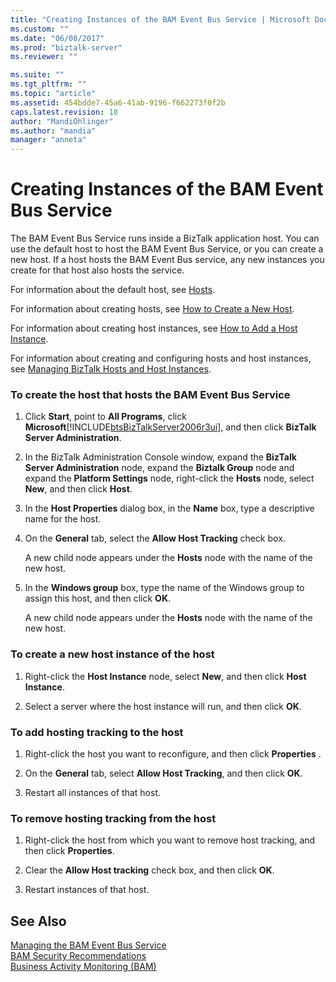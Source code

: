 ```yaml
---
title: "Creating Instances of the BAM Event Bus Service | Microsoft Docs"
ms.custom: ""
ms.date: "06/08/2017"
ms.prod: "biztalk-server"
ms.reviewer: ""

ms.suite: ""
ms.tgt_pltfrm: ""
ms.topic: "article"
ms.assetid: 454bdde7-45a6-41ab-9196-f662273f0f2b
caps.latest.revision: 18
author: "MandiOhlinger"
ms.author: "mandia"
manager: "anneta"
---
```

# Creating Instances of the BAM Event Bus Service
The BAM Event Bus Service runs inside a BizTalk application host. You can use the default host to host the BAM Event Bus Service, or you can create a new host. If a host hosts the BAM Event Bus service, any new instances you create for that host also hosts the service.  
  
 For information about the default host, see [Hosts](../core/hosts.md).  
  
 For information about creating hosts, see [How to Create a New Host](../core/how-to-create-a-new-host.md).  
  
 For information about creating host instances, see [How to Add a Host Instance](../core/how-to-add-a-host-instance.md).  
  
 For information about creating and configuring hosts and host instances, see [Managing BizTalk Hosts and Host Instances](../core/managing-biztalk-hosts-and-host-instances.md).  
  
### To create the host that hosts the BAM Event Bus Service  
  
1. Click **Start**, point to **All Programs**, click **Microsoft**[!INCLUDE[btsBizTalkServer2006r3ui](../includes/btsbiztalkserver2006r3ui-md.md)], and then click **BizTalk Server Administration**.  
  
2. In the BizTalk Administration Console window, expand the **BizTalk Server Administration** node, expand the **Biztalk Group** node and expand the **Platform Settings** node, right-click the **Hosts** node, select **New**, and then click **Host**.  
  
3. In the **Host Properties** dialog box, in the **Name** box, type a descriptive name for the host.  
  
4. On the **General** tab, select the **Allow Host Tracking** check box.  
  
    A new child node appears under the **Hosts** node with the name of the new host.  
  
5. In the **Windows group** box, type the name of the Windows group to assign this host, and then click **OK**.  
  
    A new child node appears under the **Hosts** node with the name of the new host.  
  
### To create a new host instance of the host  
  
1.  Right-click the **Host Instance** node, select **New**, and then click **Host Instance**.  
  
2.  Select a server where the host instance will run, and then click **OK**.  
  
### To add hosting tracking to the host  
  
1.  Right-click the host you want to reconfigure, and then click **Properties** .  
  
2.  On the **General** tab, select **Allow Host Tracking**, and then click **OK**.  
  
3.  Restart all instances of that host.  
  
### To remove hosting tracking from the host  
  
1.  Right-click the host from which you want to remove host tracking, and then click **Properties**.  
  
2.  Clear the **Allow Host tracking** check box, and then click **OK**.  
  
3.  Restart instances of that host.  
  
## See Also  
 [Managing the BAM Event Bus Service](../core/managing-the-bam-event-bus-service.md)   
 [BAM Security Recommendations](../core/bam-security-recommendations.md)   
 [Business Activity Monitoring (BAM)](../core/business-activity-monitoring-bam.md)